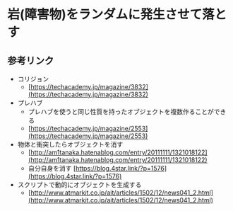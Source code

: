 # 岩(障害物)をランダムに発生させて落とす

## 参考リンク
- コリジョン
  - [https://techacademy.jp/magazine/3832](https://techacademy.jp/magazine/3832)
- プレハブ
  - プレハブを使うと同じ性質を持ったオブジェクトを複数作ることができる
  - [https://techacademy.jp/magazine/2553](https://techacademy.jp/magazine/2553)
- 物体と衝突したらオブジェクトを消す
  - [http://am1tanaka.hatenablog.com/entry/20111111/1321018122](http://am1tanaka.hatenablog.com/entry/20111111/1321018122)
  - 自分自身を消す
  [https://blog.4star.link/?p=1576](https://blog.4star.link/?p=1576)
- スクリプトで動的にオブジェクトを生成する
  - [http://www.atmarkit.co.jp/ait/articles/1502/12/news041_2.html](http://www.atmarkit.co.jp/ait/articles/1502/12/news041_2.html)
